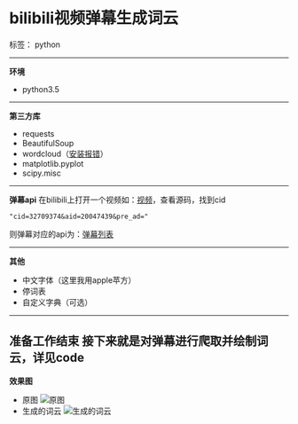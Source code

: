 ﻿# bilibili视频弹幕生成词云

标签： python

---------------------------
**环境**

 - python3.5

----------------------
**第三方库**

 - requests
 - BeautifulSoup
 - wordcloud（[安装报错][1]）
 - matplotlib.pyplot
 - scipy.misc
 -----------------------------
**弹幕api**
在bilibili上打开一个视频如：[视频][2]，查看源码，找到cid

    "cid=32709374&aid=20047439&pre_ad="
则弹幕对应的api为：[弹幕列表][3]

-----------------------------------------
**其他**

 - 中文字体（这里我用apple苹方）
 - 停词表
 - 自定义字典（可选）

----------------------------------------
**准备工作结束**
接下来就是对弹幕进行爬取并绘制词云，详见code
------------------------------
**效果图**

 - 原图
 ![原图][4]
 - 生成的词云
![生成的词云][5]


  [1]: https://www.jianshu.com/p/88d264026e25
  [2]: https://www.bilibili.com/video/av20047439/?spm_id_from=333.9.technology_fun.9
  [3]: http://comment.bilibili.com/32709374.xml
  [4]: https://github.com/ptmax/bilibili-spider/blob/master/pics/1.png
  [5]: https://github.com/ptmax/bilibili-spider/blob/master/pics/ciyun.jpg